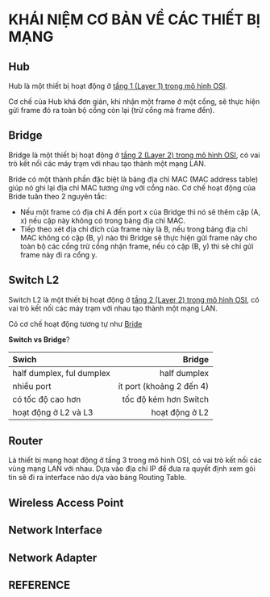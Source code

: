 # KHÁI NIỆM CƠ BẢN VỀ CÁC THIẾT BỊ MẠNG

## Hub

Hub là một thiết bị hoạt động ở [tầng 1 (Layer 1) trong mô hình OSI](../2_OSI_model_and_Protocol/index.md).

Cơ chế của Hub khá đơn giản, khi nhận một frame ở một cổng, sẽ thực hiện gửi frame đó ra toàn bộ cổng còn lại (trừ cổng mà frame đến).

## Bridge

Bridge là một thiết bị hoạt động ở [tầng 2 (Layer 2) trong mô hình OSI](../2_OSI_model_and_Protocol/index.md), có vai trò kết nối các máy trạm với nhau tạo thành một mạng LAN.

Bride có một thành phần đặc biệt là bảng địa chỉ MAC (MAC address table) giúp nó ghi lại địa chỉ MAC tương ứng với cổng nào. Cơ chế hoạt động của Bride tuân theo 2 nguyên tắc:

- Nếu một frame có địa chỉ A đến port x của Bridge thì nó sẽ thêm cặp (A, x) nếu cặp này không có trong bảng địa chỉ MAC.
- Tiếp theo xét địa chỉ đích của frame này là B, nếu trong bảng địa chỉ MAC không có cặp (B, y) nào thì Bridge sẽ thực hiện gửi frame này cho toàn bộ các cổng trừ cổng nhận frame, nếu có cặp (B, y) thì sẽ chỉ gửi frame này đi ra cổng y.

## Switch L2

Switch L2 là một thiết bị hoạt động ở [tầng 2 (Layer 2) trong mô hình OSI](../2_OSI_model_and_Protocol/index.md), có vai trò kết nối các máy trạm với nhau tạo thành một mạng LAN.

Có cơ chế hoạt động tương tự như [Bride](#bridge)

**Switch vs Bridge**?

|Swich                     |Bridge             |
|:-------------------------|------------------:|
|half dumplex, ful dumplex|half dumplex|
|nhiều port| ít port (khoảng 2 đến 4)|
|có tốc độ cao hơn | tốc độ kém hơn Switch|
|hoạt động ở L2 và L3|hoạt động ở L2|

## Router

Là thiết bị mạng hoạt động ở tầng 3 trong mô hình OSI, có vai trò kết nối các vùng mạng LAN với nhau. Dựa vào địa chỉ IP để đưa ra quyết định xem gói tin sẽ đi ra interface nào dựa vào bảng Routing Table.

## Wireless Access Point

## Network Interface

## Network Adapter

## REFERENCE
